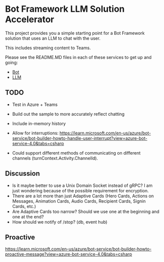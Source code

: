# Bot Framework LLM Solution Accelerator

This project provides you a simple starting point for a Bot Framework solution that uses an LLM to chat with the user.

This includes streaming content to Teams.

Please see the README.MD files in each of these services to get up and going:

- [Bot](./bot/README.md)
- [LLM](./llm/README.md)

## TODO

- Test in Azure + Teams
- Build out the sample to more accurately reflect chatting
- Include in-memory history
- Allow for interruptions: <https://learn.microsoft.com/en-us/azure/bot-service/bot-builder-howto-handle-user-interrupt?view=azure-bot-service-4.0&tabs=csharp>

- Could support different methods of communicating on different channels (turnContext.Activity.ChannelId).

## Discussion

- Is it maybe better to use a Unix Domain Socket instead of gRPC? I am just wondering because of the possible requirement for encryption.
- There are a lot more than just Adaptive Cards (Hero Cards, Actions on Messages, Animation Cards, Audio Cards, Recipient Cards, Signin Cards, etc.)
- Are Adaptive Cards too narrow? Should we use one at the beginning and one at the end?
- How should we notify of /stop? (db, event hub)

## Proactive

<https://learn.microsoft.com/en-us/azure/bot-service/bot-builder-howto-proactive-message?view=azure-bot-service-4.0&tabs=csharp>
